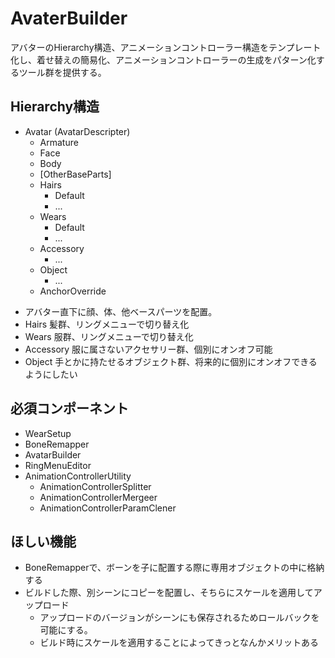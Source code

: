 # AvaterBuilder

アバターのHierarchy構造、アニメーションコントローラー構造をテンプレート化し、着せ替えの簡易化、アニメーションコントローラーの生成をパターン化するツール群を提供する。

## Hierarchy構造

+ Avatar (AvatarDescripter)
    + Armature
    + Face
    + Body
    + [OtherBaseParts]
    + Hairs
        + Default
        + ...
    + Wears
        + Default
        + ...
    + Accessory
        + ...
    + Object
        + ...
    + AnchorOverride

- アバター直下に顔、体、他ベースパーツを配置。
- Hairs 髪群、リングメニューで切り替え化
- Wears 服群、リングメニューで切り替え化 
- Accessory 服に属さないアクセサリー群、個別にオンオフ可能
- Object 手とかに持たせるオブジェクト群、将来的に個別にオンオフできるようにしたい



## 必須コンポーネント
- WearSetup
- BoneRemapper
- AvatarBuilder
- RingMenuEditor
- AnimationControllerUtility
    - AnimationControllerSplitter
    - AnimationControllerMergeer
    - AnimationControllerParamClener

## ほしい機能
- BoneRemapperで、ボーンを子に配置する際に専用オブジェクトの中に格納する
- ビルドした際、別シーンにコピーを配置し、そちらにスケールを適用してアップロード
    - アップロードのバージョンがシーンにも保存されるためロールバックを可能にする。
    - ビルド時にスケールを適用することによってきっとなんかメリットある
